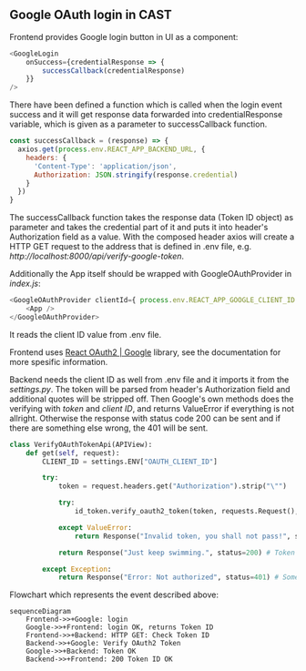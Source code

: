 ## Google OAuth login in CAST

Frontend provides Google login button in UI as a component:

```javascript
<GoogleLogin
    onSuccess={credentialResponse => {
        successCallback(credentialResponse)
    }}
/>

```

There have been defined a function which is called when the login event success and it will get response data forwarded into credentialResponse variable, which is given as a parameter to successCallback function.

```javascript
const successCallback = (response) => {
  axios.get(process.env.REACT_APP_BACKEND_URL, {
    headers: {
      'Content-Type': 'application/json',
      Authorization: JSON.stringify(response.credential)
    }
  })
}
```

The successCallback function takes the response data (Token ID object) as parameter and takes the credential part of it and puts it into header's Authorization field as a value. With the composed header axios will create a HTTP GET request to the address that is defined in .env file, e.g. *http://localhost:8000/api/verify-google-token*.

Additionally the App itself should be wrapped with GoogleOAuthProvider in *index.js*:

```javascript
<GoogleOAuthProvider clientId={ process.env.REACT_APP_GOOGLE_CLIENT_ID }>
    <App />
</GoogleOAuthProvider>
```

It reads the client ID value from .env file.

Frontend uses [React OAuth2 | Google](https://www.npmjs.com/package/@react-oauth/google) library, see the documentation for more spesific information.

Backend needs the client ID as well from .env file and it imports it from the *settings.py*. The token will be parsed from header's Authorization field and additional quotes will be stripped off. Then Google's own methods does the verifying with *token* and *client ID*, and returns ValueError if everything is not allright. Otherwise the response with status code 200 can be sent and if there are something else wrong, the 401 will be sent.

```python
class VerifyOAuthTokenApi(APIView):
    def get(self, request):
        CLIENT_ID = settings.ENV["OAUTH_CLIENT_ID"]

        try:
            token = request.headers.get("Authorization").strip("\"")

            try:
                id_token.verify_oauth2_token(token, requests.Request(), CLIENT_ID)

            except ValueError:
                return Response("Invalid token, you shall not pass!", status=401) # Token invalid

            return Response("Just keep swimming.", status=200) # Token OK

        except Exception:
            return Response("Error: Not authorized", status=401) # Something else is wrong
```

Flowchart which represents the event described above:

```mermaid
sequenceDiagram
    Frontend->>+Google: login
    Google->>+Frontend: login OK, returns Token ID
    Frontend->>+Backend: HTTP GET: Check Token ID
    Backend->>+Google: Verify OAuth2 Token
    Google->>+Backend: Token OK
    Backend->>+Frontend: 200 Token ID OK
```

